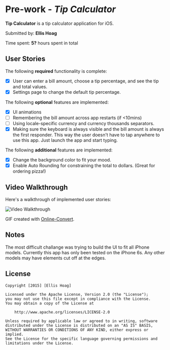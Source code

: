 # Pre-work - *Tip Calculator*

**Tip Calculator** is a tip calculator application for iOS.

Submitted by: **Ellis Hoag**

Time spent: **5?** hours spent in total

## User Stories

The following **required** functionality is complete:

* [x] User can enter a bill amount, choose a tip percentage, and see the tip and total values.
* [x] Settings page to change the default tip percentage.

The following **optional** features are implemented:
* [x] UI animations
* [ ] Remembering the bill amount across app restarts (if <10mins)
* [ ] Using locale-specific currency and currency thousands separators.
* [x] Making sure the keyboard is always visible and the bill amount is always the first responder. This way the user doesn't have to tap anywhere to use this app. Just launch the app and start typing.

The following **additional** features are implemented:

- [x] Change the background color to fit your mood.
- [x] Enable Auto Rounding for constraining the total to dollars. (Great for ordering pizza!)

## Video Walkthrough 

Here's a walkthrough of implemented user stories:

<img src='https://github.com/sparkasaurusRex/Tip-Calculator/blob/master/TipCalculator.gif' title='Video Walkthrough' width='' alt='Video Walkthrough' />

GIF created with [Online-Convert](http://image.online-convert.com/convert-to-gif).

## Notes

The most difficult challange was trying to build the UI to fit all iPhone models. Currently this app has only been tested on the iPhone 6s. Any other models may have elements cut off at the edges. 

## License

    Copyright [2015] [Ellis Hoag]

    Licensed under the Apache License, Version 2.0 (the "License");
    you may not use this file except in compliance with the License.
    You may obtain a copy of the License at

        http://www.apache.org/licenses/LICENSE-2.0

    Unless required by applicable law or agreed to in writing, software
    distributed under the License is distributed on an "AS IS" BASIS,
    WITHOUT WARRANTIES OR CONDITIONS OF ANY KIND, either express or implied.
    See the License for the specific language governing permissions and
    limitations under the License.
